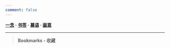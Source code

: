 ```yaml
---
comment: false
---
```


**[一念](/moments)  ·  [书签](/bookmarks)  ·  [幕语](/videos)  ·  [画意](/photos)**

---
> **Bookmarks - 收藏**
